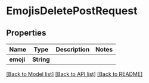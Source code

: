 # EmojisDeletePostRequest

## Properties

Name | Type | Description | Notes
------------ | ------------- | ------------- | -------------
**emoji** | **String** |  | 

[[Back to Model list]](../README.md#documentation-for-models) [[Back to API list]](../README.md#documentation-for-api-endpoints) [[Back to README]](../README.md)


